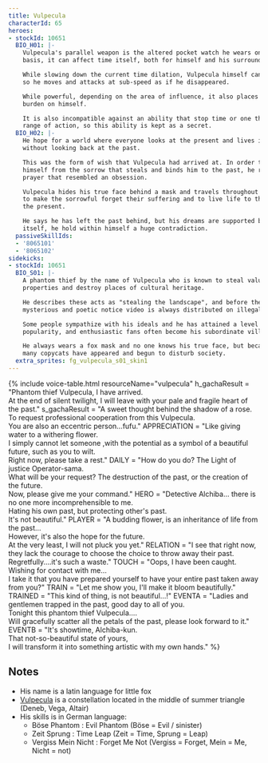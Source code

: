 ```yaml
---
title: Vulpecula
characterId: 65
heroes:
- stockId: 10651
  BIO_H01: |-
    Vulpecula's parallel weapon is the altered pocket watch he wears on a daily
    basis, it can affect time itself, both for himself and his surroundings.

    While slowing down the current time dilation, Vulpecula himself can move freely,
    so he moves and attacks at sub-speed as if he disappeared.

    While powerful, depending on the area of influence, it also places a heavy
    burden on himself.

    It is also incompatible against an ability that stop time or one that limit his
    range of action, so this ability is kept as a secret.
  BIO_H02: |-
    He hope for a world where everyone looks at the present and lives in the moment
    without looking back at the past.

    This was the form of wish that Vulpecula had arrived at. In order to free
    himself from the sorrow that steals and binds him to the past, he raised a
    prayer that resembled an obsession.

    Vulpecula hides his true face behind a mask and travels throughout the universe
    to make the sorrowful forget their suffering and to live life to the fullest in
    the present.

    He says he has left the past behind, but his dreams are supported by the past
    itself, he hold within himself a huge contradiction.
  passiveSkillIds:
  - '8065101'
  - '8065102'
sidekicks:
- stockId: 10651
  BIO_S01: |-
    A phantom thief by the name of Vulpecula who is known to steal valuable cultural
    properties and destroy places of cultural heritage.

    He describes these acts as "stealing the landscape", and before the crime, a
    mysterious and poetic notice video is always distributed on illegal sites.

    Some people sympathize with his ideals and he has attained a level of cult
    popularity, and enthusiastic fans often become his subordinate villains.

    He always wears a fox mask and no one knows his true face, but because of that
    many copycats have appeared and begun to disturb society.
  extra_sprites: fg_vulpecula_s01_skin1
---
```


{% include voice-table.html resourceName="vulpecula"
h_gachaResult = "Phantom thief Vulpecula, I have arrived.<br>At the end of silent twilight, I will leave with your pale and fragile heart of the past."
s_gachaResult = "A sweet thought behind the shadow of a rose.<br>To request professional cooperation from this Vulpecula.<br>You are also an eccentric person…fufu."
APPRECIATION = "Like giving water to a withering flower.<br>I simply cannot let someone ,with the potential as a symbol of a beautiful future, such as you to wilt.<br>Right now, please take a rest."
DAILY = "How do you do? The Light of justice Operator-sama.<br>What will be your request? The destruction of the past, or the creation of the future.<br>Now, please give me your command."
HERO = "Detective Alchiba... there is no one more incomprehensible to me.<br>Hating his own past, but protecting other's past.<br>It's not beautiful."
PLAYER = "A budding flower, is an inheritance of life from the past…<br>However, it's also the hope for the future.<br>At the very least, I will not pluck you yet."
RELATION = "I see that right now, they lack the courage to choose the choice to throw away their past.<br>Regretfully….it's such a waste."
TOUCH = "Oops, I have been caught.<br>Wishing for contact with me…<br>I take it that you have prepared yourself to have your entire past taken away from you?"
TRAIN = "Let me show you, I'll make it bloom beautifully."
TRAINED = "This kind of thing, is not beautiful…!"
EVENTA = "Ladies and gentlemen trapped in the past, good day to all of you.<br>Tonight this phantom thief Vulpecula….<br>Will gracefully scatter all the petals of the past, please look forward to it."
EVENTB = "It's showtime, Alchiba-kun.<br>That not-so-beautiful state of yours,<br>I will transform it into something artistic with my own hands."
%}

## Notes

- His name is a latin language for little fox
- [Vulpecula](https://en.wikipedia.org/wiki/Vulpecula) is a constellation located in the middle of summer triangle (Deneb, Vega, Altair)
- His skills is in German language:
  - Böse Phantom : Evil Phantom (Böse = Evil / sinister)
  - Zeit Sprung : Time Leap (Zeit = Time, Sprung = Leap)
  - Vergiss Mein Nicht : Forget Me Not (Vergiss = Forget, Mein = Me, Nicht = not)
